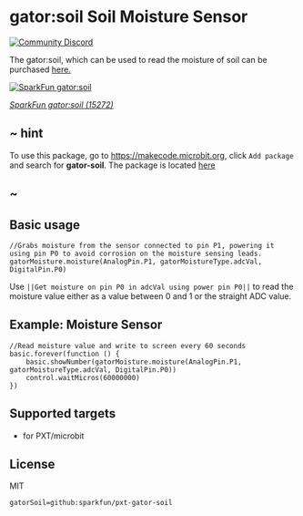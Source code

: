 # gator:soil Soil Moisture Sensor

[![Community Discord](https://img.shields.io/discord/448979533891371018.svg)](https://aka.ms/makecodecommunity)

The gator:soil, which can be used to read the moisture of soil can be purchased [here.](https://www.sparkfun.com/products/15272)

[![SparkFun gator:soil](https://raw.githubusercontent.com/sparkfun/pxt-gator-soil/master/icon.png)](https://www.sparkfun.com/products/15272)

[*SparkFun gator:soil (15272)*](https://www.sparkfun.com/products/15272)

## ~ hint

To use this package, go to https://makecode.microbit.org, click ``Add package`` and search for **gator-soil**. The package is located [here](https://makecode.microbit.org/pkg/sparkfun/pxt-gator-soil)

## ~

## Basic usage

```blocks
//Grabs moisture from the sensor connected to pin P1, powering it using pin P0 to avoid corrosion on the moisture sensing leads.
gatorMoisture.moisture(AnalogPin.P1, gatorMoistureType.adcVal, DigitalPin.P0)
```

Use ``||Get moisture on pin P0 in adcVal using power pin P0||`` to read the moisture value either as a value between 0 and 1 or the straight ADC value.

## Example: Moisture Sensor

```blocks
//Read moisture value and write to screen every 60 seconds
basic.forever(function () {
    basic.showNumber(gatorMoisture.moisture(AnalogPin.P1, gatorMoistureType.adcVal, DigitalPin.P0))
    control.waitMicros(60000000)
})
```

## Supported targets

* for PXT/microbit

## License

MIT

```package
gatorSoil=github:sparkfun/pxt-gator-soil
```
